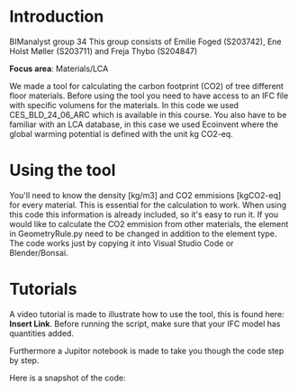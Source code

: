# Introduction
BIManalyst group 34
This group consists of Emilie Foged (S203742), Ene Holst Møller (S203711) and Freja Thybo (S204847)	

**Focus area**: Materials/LCA

We made a tool for calculating the carbon footprint (CO2) of tree different floor materials. Before using the tool you need to have access to an IFC file with specific volumens for the materials. In this code we used CES_BLD_24_06_ARC which is available in this course. You also have to be familiar with an LCA database, in this case we used Ecoinvent where the global warming potential is defined with the unit kg CO2-eq.

# Using the tool
You'll need to know the density [kg/m3] and CO2 emmisions [kgCO2-eq] for every material. This is essential for the calculation to work. When using this code this information is already included, so it's easy to run it. If you would like to calculate the CO2 emmision from other materials, the element in GeometryRule.py need to be changed in addition to the element type. The code works just by copying it into Visual Studio Code or Blender/Bonsai.

# Tutorials
A video tutorial is made to illustrate how to use the tool, this is found here: **Insert Link**. Before running the script, make sure that your IFC model has quantities added.

Furthermore a Jupitor notebook is made to take you though the code step by step. 

Here is a snapshot of the code:

